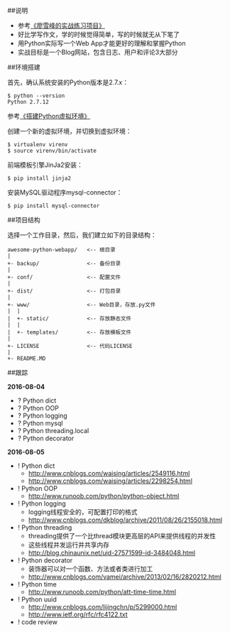 ##说明

* 参考[《廖雪峰的实战练习项目》](http://www.liaoxuefeng.com/wiki/001374738125095c955c1e6d8bb493182103fac9270762a000/001397616003925a3d157284cd24bc0952d6c4a7c9d8c55000)
* 好比学写作文，学的时候觉得简单，写的时候就无从下笔了
* 用Python实际写一个Web App才能更好的理解和掌握Python
* 实战目标是一个Blog网站，包含日志、用户和评论3大部分

##环境搭建

首先，确认系统安装的Python版本是2.7.x：

```
$ python --version
Python 2.7.12
```

参考[《搭建Python虚拟环境》](http://www.xumenger.com/python-environment-20160801/)

创建一个新的虚拟环境，并切换到虚拟环境：

```
$ virtualenv virenv
$ source virenv/bin/activate
```

前端模板引擎JinJa2安装：

```
$ pip install jinja2
```

安装MySQL驱动程序mysql-connector：

```
$ pip install mysql-connector
```

##项目结构

选择一个工作目录，然后，我们建立如下的目录结构：

```
awesome-python-webapp/   <-- 根目录
|
+- backup/               <-- 备份目录
|
+- conf/                 <-- 配置文件
|
+- dist/                 <-- 打包目录
|
+- www/                  <-- Web目录，存放.py文件
|  |
|  +- static/            <-- 存放静态文件
|  |
|  +- templates/         <-- 存放模板文件
|
+- LICENSE               <-- 代码LICENSE
|
+- README.MD
```

##跟踪

**2016-08-04**

* ? Python dict
* ? Python OOP
* ? Python logging
* ? Python mysql
* ? Python threading.local
* ? Python decorator

**2016-08-05**

* ! Python dict
  * http://www.cnblogs.com/waising/articles/2549116.html
  * http://www.cnblogs.com/waising/articles/2298254.html
* ! Python OOP
  * http://www.runoob.com/python/python-object.html
* ! Python logging
  * logging线程安全的，可配置打印的格式
  * http://www.cnblogs.com/dkblog/archive/2011/08/26/2155018.html
* ! Python threading
  * threading提供了一个比thread模块更高层的API来提供线程的并发性
  * 这些线程并发运行并共享内存
  * http://blog.chinaunix.net/uid-27571599-id-3484048.html
* ! Python decorator
  * 装饰器可以对一个函数、方法或者类进行加工
  * http://www.cnblogs.com/vamei/archive/2013/02/16/2820212.html
* ! Python time
  * http://www.runoob.com/python/att-time-time.html
* ! Python uuid
  * http://www.cnblogs.com/lijingchn/p/5299000.html
  * http://www.ietf.org/rfc/rfc4122.txt
* ! code review
